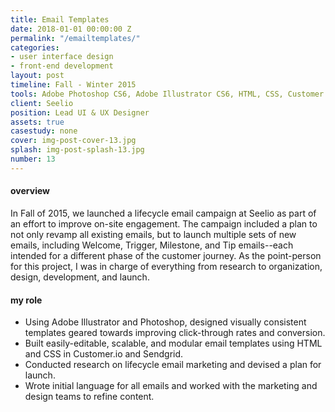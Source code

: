 ```yaml
---
title: Email Templates
date: 2018-01-01 00:00:00 Z
permalink: "/emailtemplates/"
categories:
- user interface design
- front-end development
layout: post
timeline: Fall - Winter 2015
tools: Adobe Photoshop CS6, Adobe Illustrator CS6, HTML, CSS, Customer.io, SendGrid
client: Seelio
position: Lead UI & UX Designer
assets: true
casestudy: none
cover: img-post-cover-13.jpg
splash: img-post-splash-13.jpg
number: 13
---
```


<h4 class="heading heading--regular heading--emphasize post__heading--stacked">overview</h4>
<div class="marker-post-heading"></div>
<p>
	In Fall of 2015, we launched a lifecycle email campaign at Seelio as part of an effort to improve on-site engagement. The campaign included a plan to not only revamp all existing emails, but to launch multiple sets of new emails, including Welcome, Trigger, Milestone, and Tip emails--each intended for a different phase of the customer journey. As the point-person for this project, I was in charge of everything from research to organization, design, development, and launch.
</p>

<h4 class="heading heading--regular heading--emphasize post__heading--stacked">my role</h4>
<div class="marker-post-heading"></div>
<ul>
	<li>Using Adobe Illustrator and Photoshop, designed visually consistent templates geared towards improving click-through rates and conversion.</li>
	<li>Built easily-editable, scalable, and modular email templates using HTML and CSS in Customer.io and Sendgrid.</li>
	<li>Conducted research on lifecycle email marketing and devised a plan for launch.</li>
	<li>Wrote initial language for all emails and worked with the marketing and design teams to refine content.</li>
</li>
</ul>
